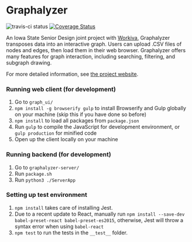 # Graphalyzer
![travis-ci status](https://travis-ci.org/rwhite226/Graphalyzer.svg?branch=master) [![Coverage Status](https://coveralls.io/repos/rwhite226/Graphalyzer/badge.svg?branch=master&service=github)](https://coveralls.io/github/rwhite226/Graphalyzer?branch=master)

An Iowa State Senior Design joint project with [Workiva](http://www.workiva.com), Graphalyzer transposes data into an interactive graph. Users can upload .CSV files of nodes and edges, then load them in their web browser. Graphalyzer offers many features for graph interaction, including searching, filtering, and subgraph drawing. 

For more detailed information, see [the project website](http://may1618.sd.ece.iastate.edu/).

### Running web client (for development)
1. Go to `graph_ui/`
2. `npm install -g browserify gulp` to install Browserify and Gulp globally on your machine (skip this if you have done so before)
3. `npm install` to load all packages from `package.json`
4. Run `gulp` to compile the JavaScript for development environment, or `gulp production` for minified code
5. Open up the client locally on your machine

### Running backend (for development)
1. Go to `graphalyzer-server/`
2. Run `package.sh`
3. Run `python3 ./ServerApp`

### Setting up test environment
1. `npm install` takes care of installing Jest.
2. Due to a recent update to React, manually run `npm install --save-dev babel-preset-react babel-preset-es2015`, otherwise, Jest will throw a syntax error when using `babel-react`
3. `npm test` to run the tests in the `__test__` folder.
